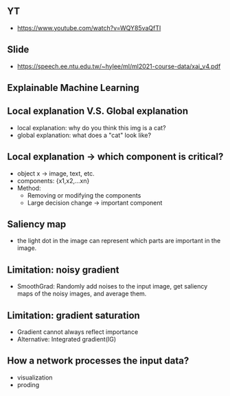 ## YT  
  * https://www.youtube.com/watch?v=WQY85vaQfTI  

## Slide  
  * https://speech.ee.ntu.edu.tw/~hylee/ml/ml2021-course-data/xai_v4.pdf  

## Explainable Machine Learning  
## Local explanation V.S. Global explanation  
  * local explanation: why do you think this img is a cat?  
  * global explanation: what does a "cat" look like?  

## Local explanation -> which component is critical?  
  * object x -> image, text, etc.  
  * components: {x1,x2,...xn}  
  * Method:  
    * Removing or modifying the components  
    * Large decision change -> important component  

## Saliency map  
  * the light dot in the image can represent which parts are important in the image.  

## Limitation: noisy gradient  
  * SmoothGrad: Randomly add noises to the input image, get saliency maps of the noisy images, and average them.  

## Limitation: gradient saturation  
  * Gradient cannot always reflect importance  
  * Alternative: Integrated gradient(IG)  

## How a network processes the input data?  
  * visualization  
  * proding  

